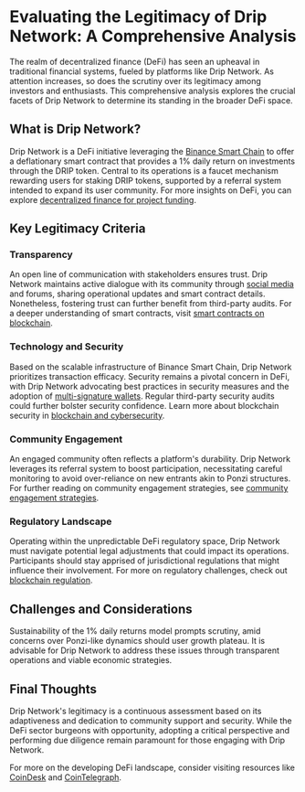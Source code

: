 # Evaluating the Legitimacy of Drip Network: A Comprehensive Analysis

The realm of decentralized finance (DeFi) has seen an upheaval in traditional financial systems, fueled by platforms like Drip Network. As attention increases, so does the scrutiny over its legitimacy among investors and enthusiasts. This comprehensive analysis explores the crucial facets of Drip Network to determine its standing in the broader DeFi space.

## What is Drip Network?

Drip Network is a DeFi initiative leveraging the [Binance Smart Chain](https://www.binance.org/en/smartChain) to offer a deflationary smart contract that provides a 1% daily return on investments through the DRIP token. Central to its operations is a faucet mechanism rewarding users for staking DRIP tokens, supported by a referral system intended to expand its user community. For more insights on DeFi, you can explore [decentralized finance for project funding](https://www.license-token.com/wiki/decentralized-finance-for-project-funding).

## Key Legitimacy Criteria

### Transparency

An open line of communication with stakeholders ensures trust. Drip Network maintains active dialogue with its community through [social media](https://twitter.com/dripcommunity) and forums, sharing operational updates and smart contract details. Nonetheless, fostering trust can further benefit from third-party audits. For a deeper understanding of smart contracts, visit [smart contracts on blockchain](https://www.license-token.com/wiki/smart-contracts-on-blockchain).

### Technology and Security

Based on the scalable infrastructure of Binance Smart Chain, Drip Network prioritizes transaction efficacy. Security remains a pivotal concern in DeFi, with Drip Network advocating best practices in security measures and the adoption of [multi-signature wallets](https://gnosis-safe.io/). Regular third-party security audits could further bolster security confidence. Learn more about blockchain security in [blockchain and cybersecurity](https://www.license-token.com/wiki/blockchain-and-cybersecurity).

### Community Engagement

An engaged community often reflects a platform's durability. Drip Network leverages its referral system to boost participation, necessitating careful monitoring to avoid over-reliance on new entrants akin to Ponzi structures. For further reading on community engagement strategies, see [community engagement strategies](https://www.license-token.com/wiki/community-engagement-strategies).

### Regulatory Landscape

Operating within the unpredictable DeFi regulatory space, Drip Network must navigate potential legal adjustments that could impact its operations. Participants should stay apprised of jurisdictional regulations that might influence their involvement. For more on regulatory challenges, check out [blockchain regulation](https://www.license-token.com/wiki/blockchain-regulation).

## Challenges and Considerations

Sustainability of the 1% daily returns model prompts scrutiny, amid concerns over Ponzi-like dynamics should user growth plateau. It is advisable for Drip Network to address these issues through transparent operations and viable economic strategies.

## Final Thoughts

Drip Network's legitimacy is a continuous assessment based on its adaptiveness and dedication to community support and security. While the DeFi sector burgeons with opportunity, adopting a critical perspective and performing due diligence remain paramount for those engaging with Drip Network.

For more on the developing DeFi landscape, consider visiting resources like [CoinDesk](https://www.coindesk.com) and [CoinTelegraph](https://cointelegraph.com/).